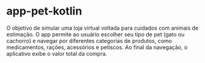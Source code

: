 # app-pet-kotlin
O objetivo de simular uma loja virtual voltada para cuidados com animais de estimação. O app permite ao usuário escolher seu tipo de pet (gato ou cachorro) e navegar por diferentes categorias de produtos, como medicamentos, rações, acessórios e petiscos. Ao final da navegação, o aplicativo exibe o valor total da compra.
